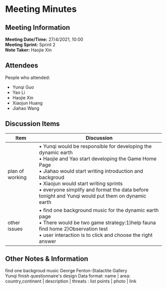 # Meeting Minutes
## Meeting Information
**Meeting Date/Time:** 27/4/2021, 10:00  
**Meeting Sprint:** Sprint 2  
**Note Taker:** Haojie Xin  

## Attendees
People who attended:
- Yunqi Guo
- Yao Li
- Haojie Xin
- Xiaojun Huang
- Jiahao Wang

## Discussion Items

Item | Discussion
---- | ----
plan of working | • Yunqi would be responsible for developing the dynamic earth<br>• Haojie and Yao start developing the Game Home Page<br>• Jiahao would start writing introduction and backgroud<br>• Xiaojun would start writing sprints<br>• everyone simplify and format the data before tonight and Yunqi would put them on dynamic earth
other issues | • find one background music for the dynamic earth page<br>• There would be two game strategy:1)help fauna find home 2)Observation test<br>• user interaction is to click and choose the right answer


## Other Notes & Information
find one backgroud music George Fenton-Stalactite Gallery   
Yunqi finish questionnaire's design
Data format: name | area: country,continent | description | threats : list points | photo | link
